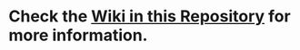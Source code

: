 # Check the [Wiki in this Repository](https://github.com/LPS100/Wiki-Migration-Reset-Project/wiki/School-of-Dragons-Wiki-Migration-Project-Announcement) for more information.
